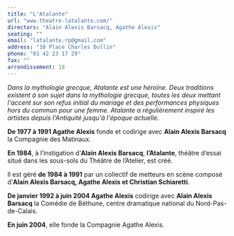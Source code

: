 ```yaml
---
title: "L'Atalante"
url: "www.theatre-latalante.com/"
directors: "Alain Alexis Barsacq, Agathe Alexis"
seating: ""
email: "latalante.rp@gmail.com"
address: "10 Place Charles Dullin"
phone: "01 42 23 17 29"
fax: ""
arrondissement: 18
---
```


_Dans la mythologie grecque, Atalante est une héroïne. Deux traditions existent à son sujet dans la mythologie grecque, toutes les deux mettant l'accent sur son refus initial du mariage et des performances physiques hors du commun pour une femme. Atalante a régulièrement inspiré les artistes depuis l'Antiquité jusqu'à l'époque actuelle._

**De 1977 à 1991 Agathe Alexis** fonde et codirige avec **Alain Alexis Barsacq** la Compagnie des Matinaux.

**En 1984**, à l’instigation d’**Alain Alexis Barsacq**, **l’Atalante**, théâtre d’essai situé dans les sous-sols du Théâtre de l’Atelier, est créé.

Il est géré **de 1984 à 1991** par un collectif de metteurs en scène composé d’**Alain Alexis Barsacq, Agathe Alexis et Christian Schiaretti**.

**De janvier 1992 à juin 2004 Agathe Alexis** codirige avec **Alain Alexis Barsacq** la Comédie de Béthune, centre dramatique national du Nord-Pas-de-Calais.

**En juin 2004**, elle fonde la Compagnie Agathe Alexis.

